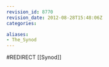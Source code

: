 ```yaml
---
revision_id: 8770
revision_date: 2012-08-28T15:48:06Z
categories:

aliases:
- The_Synod
---
```


#REDIRECT [[Synod]]